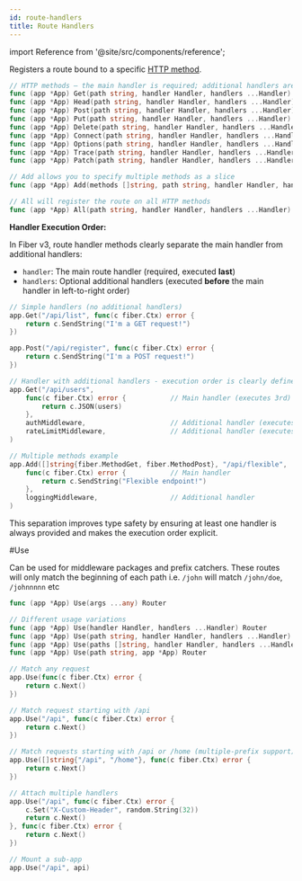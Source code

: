 ```yaml
---
id: route-handlers
title: Route Handlers
---
```


import Reference from '@site/src/components/reference';

Registers a route bound to a specific [HTTP method](https://developer.mozilla.org/en-US/docs/Web/HTTP/Methods).

```go title="Signatures"
// HTTP methods – the main handler is required; additional handlers are optional
func (app *App) Get(path string, handler Handler, handlers ...Handler) Router
func (app *App) Head(path string, handler Handler, handlers ...Handler) Router
func (app *App) Post(path string, handler Handler, handlers ...Handler) Router
func (app *App) Put(path string, handler Handler, handlers ...Handler) Router
func (app *App) Delete(path string, handler Handler, handlers ...Handler) Router
func (app *App) Connect(path string, handler Handler, handlers ...Handler) Router
func (app *App) Options(path string, handler Handler, handlers ...Handler) Router
func (app *App) Trace(path string, handler Handler, handlers ...Handler) Router
func (app *App) Patch(path string, handler Handler, handlers ...Handler) Router

// Add allows you to specify multiple methods as a slice
func (app *App) Add(methods []string, path string, handler Handler, handlers ...Handler) Router

// All will register the route on all HTTP methods
func (app *App) All(path string, handler Handler, handlers ...Handler) Router
```

**Handler Execution Order:**

In Fiber v3, route handler methods clearly separate the main handler from additional handlers:

- `handler`: The main route handler (required, executed **last**)
- `handlers`: Optional additional handlers (executed **before** the main handler in left-to-right order)

```go title="Examples"
// Simple handlers (no additional handlers)
app.Get("/api/list", func(c fiber.Ctx) error {
    return c.SendString("I'm a GET request!")
})

app.Post("/api/register", func(c fiber.Ctx) error {
    return c.SendString("I'm a POST request!")
})

// Handler with additional handlers - execution order is clearly defined
app.Get("/api/users",
    func(c fiber.Ctx) error {           // Main handler (executes 3rd)
        return c.JSON(users)
    },
    authMiddleware,                     // Additional handler (executes 1st)
    rateLimitMiddleware,                // Additional handler (executes 2nd)
)

// Multiple methods example
app.Add([]string{fiber.MethodGet, fiber.MethodPost}, "/api/flexible",
    func(c fiber.Ctx) error {           // Main handler
        return c.SendString("Flexible endpoint!")
    },
    loggingMiddleware,                  // Additional handler
)
```

This separation improves type safety by ensuring at least one handler is always provided and makes the execution order explicit.

<Reference id="use">#Use</Reference>

Can be used for middleware packages and prefix catchers. These routes will only match the beginning of each path i.e. `/john` will match `/john/doe`, `/johnnnnn` etc

```go title="Signature"
func (app *App) Use(args ...any) Router

// Different usage variations
func (app *App) Use(handler Handler, handlers ...Handler) Router
func (app *App) Use(path string, handler Handler, handlers ...Handler) Router
func (app *App) Use(paths []string, handler Handler, handlers ...Handler) Router
func (app *App) Use(path string, app *App) Router
```

```go title="Examples"
// Match any request
app.Use(func(c fiber.Ctx) error {
    return c.Next()
})

// Match request starting with /api
app.Use("/api", func(c fiber.Ctx) error {
    return c.Next()
})

// Match requests starting with /api or /home (multiple-prefix support)
app.Use([]string{"/api", "/home"}, func(c fiber.Ctx) error {
    return c.Next()
})

// Attach multiple handlers 
app.Use("/api", func(c fiber.Ctx) error {
    c.Set("X-Custom-Header", random.String(32))
    return c.Next()
}, func(c fiber.Ctx) error {
    return c.Next()
})

// Mount a sub-app
app.Use("/api", api)
```
